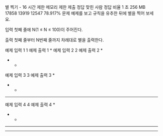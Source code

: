 별 찍기 - 16
시간 제한	메모리 제한	제출	정답	맞힌 사람	정답 비율
1 초	256 MB	17858	13919	12547	78.917%
문제
예제를 보고 규칙을 유추한 뒤에 별을 찍어 보세요.

입력
첫째 줄에 N(1 ≤ N ≤ 100)이 주어진다.

출력
첫째 줄부터 N번째 줄까지 차례대로 별을 출력한다.

예제 입력 1 
1
예제 출력 1 
*
예제 입력 2 
2
예제 출력 2 
 *
* *
예제 입력 3 
3
예제 출력 3 
  *
 * *
* * *
예제 입력 4 
4
예제 출력 4 
   *
  * *
 * * *
* * * *